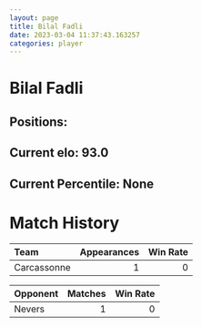 ```yaml
---  
layout: page  
title: Bilal Fadli  
date: 2023-03-04 11:37:43.163257  
categories: player  
---
```

# Bilal Fadli

## Positions: 

## Current elo: 93.0

## Current Percentile: None

# Match History


| Team        |   Appearances |   Win Rate |
|:------------|--------------:|-----------:|
| Carcassonne |             1 |          0 |

| Opponent   |   Matches |   Win Rate |
|:-----------|----------:|-----------:|
| Nevers     |         1 |          0 |